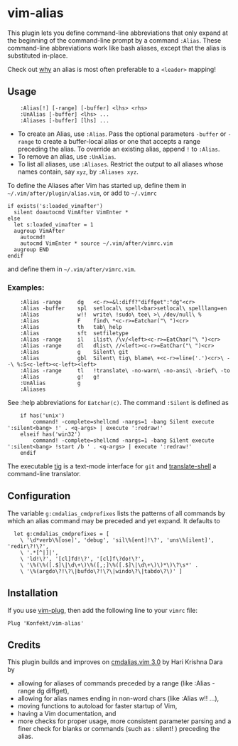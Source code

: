 # vim-alias

This plugin lets you define command-line abbreviations that only expand at the beginning of the command-line prompt by a command `:Alias`.
These command-line abbreviations work like bash aliases, except that the alias is substituted in-place.

Check out [why](https://konfekt.github.io/blog/2016/10/03/get-the-leader-right) an alias is most often preferable to a `<leader>` mapping!

## Usage

```vim
    :Alias[!] [-range] [-buffer] <lhs> <rhs>
    :UnAlias [-buffer] <lhs> ...
    :Aliases [-buffer] [lhs] ...
```

- To create an Alias, use `:Alias`.
    Pass the optional parameters `-buffer` or `-range` to create a buffer-local alias or one that accepts a range preceding the alias.
    To override an existing alias, append `!` to `:Alias`.
- To remove an alias, use `:UnAlias`.
- To list all aliases, use `:Aliases`.
    Restrict the output to all aliases whose names contain, say `xyz`, by `:Aliases xyz`.

To define the Aliases after Vim has started up, define them in
`~/.vim/after/plugin/alias.vim`, or add to `~/.vimrc`

```vim
if exists('s:loaded_vimafter')
  silent doautocmd VimAfter VimEnter *
else
  let s:loaded_vimafter = 1
  augroup VimAfter
    autocmd!
    autocmd VimEnter * source ~/.vim/after/vimrc.vim
  augroup END
endif
```

and define them in `~/.vim/after/vimrc.vim`.

### Examples:

```vim
    :Alias -range     dg   <c-r>=&l:diff?"diffget":"dg"<cr>
    :Alias -buffer    spl  setlocal\ spell<bar>setlocal\ spelllang=en
    :Alias            w!!  write\ !sudo\ tee\ >\ /dev/null\ %
    :Alias            F    find\ *<c-r>=Eatchar("\ ")<cr>
    :Alias            th   tab\ help
    :Alias            sft  setfiletype
    :Alias -range     il   ilist\ /\v/<left><c-r>=EatChar("\ ")<cr>
    :Alias -range     dl   dlist\ //<left><c-r>=EatChar("\ ")<cr>
    :Alias            g    Silent\ git
    :Alias            gbl  Silent\ tig\ blame\ +<c-r>=line('.')<cr>\ --\ %:S<c-left><c-left><left>
    :Alias -range     tl   !translate\ -no-warn\ -no-ansi\ -brief\ -to
    :Alias            g!   g!
    :UnAlias          g
    :Aliases
```

See :help abbreviations for `Eatchar(c)`.
The command `:Silent` is defined as

```vim
    if has('unix')
        command! -complete=shellcmd -nargs=1 -bang Silent execute ':silent<bang> !' . <q-args> | execute ':redraw!'
    elseif has('win32')
        command! -complete=shellcmd -nargs=1 -bang Silent execute ':silent<bang> !start /b ' . <q-args> | execute ':redraw!'
    endif
```

The executable [tig](https://github.com/jonas/tig) is a text-mode interface for `git` and [translate-shell](https://github.com/soimort/translate-shell) a command-line translator.

## Configuration

The variable `g:cmdalias_cmdprefixes` lists the patterns of all commands by
which an alias command may be preceded and yet expand. It defaults to

```vim
  let g:cmdalias_cmdprefixes = [
    \ '\d*verb\%[ose]', 'debug', 'sil\%[ent]!\?', 'uns\%[ilent]', 'redir\?!\?',
    \ '.*[^|]|',
    \ 'ld!\?', '[cl]fd!\?', '[cl]f\?do!\?',
    \ '\%(\%([.$]\|\d\+\)\%([,;]\%([.$]\|\d\+\)\)*\)\?\s*' .
    \ '\%(argdo\?!\?\|bufdo\?!\?\|windo\?\|tabdo\?\)' ]
```

## Installation

If you use [vim-plug](https://github.com/junegunn/vim-plug), then add the
following line to your `vimrc` file:

```vim
Plug 'Konfekt/vim-alias'
```

Credits
-------

This plugin builds and improves on [cmdalias.vim 3.0](http://www.vim.org/scripts/script.php?script_id=746) by Hari Krishna Dara by

- allowing for aliases of commands preceded by a range (like :Alias -range dg
  diffget),
- allowing for alias names ending in non-word chars (like :Alias w!! ...),
- moving functions to autoload for faster startup of Vim,
- having a Vim documentation, and
- more checks for proper usage, more consistent parameter parsing and a finer
  check for blanks or commands (such as :  silent! ) preceding the alias.
